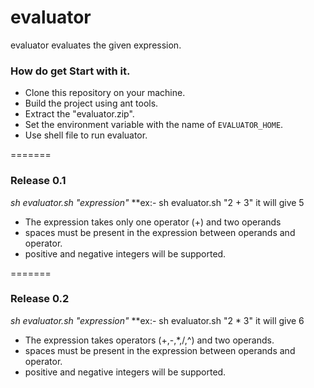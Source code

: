 evaluator
=========
evaluator evaluates the given expression.

### How do get Start with it.
* Clone this repository on your machine.
* Build the project using ant tools.
* Extract the "evaluator.zip".
* Set the environment variable with the name of `EVALUATOR_HOME`.
* Use shell file to run evaluator.

=======
### Release 0.1
*sh evaluator.sh "expression"*
**ex:- sh evaluator.sh "2 + 3"
it will give 5

* The expression takes only one operator (+) and two operands
* spaces must be present in the expression between operands and operator.
* positive and negative integers will be supported.

=======
### Release 0.2
*sh evaluator.sh "expression"*
**ex:- sh evaluator.sh "2 * 3"
it will give 6

* The expression takes operators (+,-,*,/,^) and two operands.
* spaces must be present in the expression between operands and operator.
* positive and negative integers will be supported.

